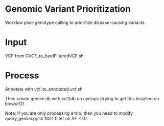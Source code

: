 # Genomic Variant Prioritization
Worklow post-genotype calling to prioritize disease-causing variants.

# Input
VCF from GVCF_to_hardFilteredVCF.sh

# Process
Annotate with vcf_to_annotated_vcf.sh

Then create gemini db with vcf2db on cyclops (trying to get this installed on biowulf2)

Note: If you are only processing a trio, then you need to modify query_gemini.py to NOT filter on AF < 0.1
